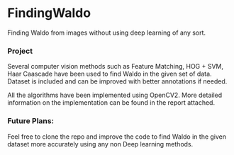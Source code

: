 # FindingWaldo
Finding Waldo from images without using deep learning of any sort.

### Project
Several computer vision methods such as Feature Matching, HOG + SVM, Haar Caascade have been used to find Waldo in the given set of data. Dataset is included and can be improved with better annotations if needed. 

All the algorithms have been implemented using OpenCV2. More detailed information on the implementation can be found in the report attached.

### Future Plans:
Feel free to clone the repo and improve the code to find Waldo in the given dataset more accurately using any non Deep learning methods.
